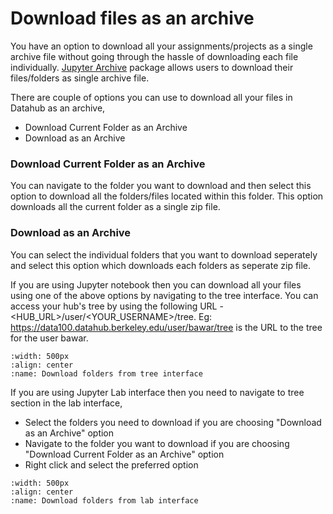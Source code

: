 # Download files as an archive

You have an option to download all your assignments/projects as a single archive file without going through the hassle of downloading each file individually. [Jupyter Archive](https://github.com/jupyterlab-contrib/jupyter-archive) package allows users to download their files/folders as single archive file.

There are couple of options you can use to download all your files in Datahub as an archive,
- Download Current Folder as an Archive
- Download as an Archive

### Download Current Folder as an Archive

You can navigate to the folder you want to download and then select this option to download all the folders/files located within this folder. This option downloads all the current folder as a single zip file.

### Download as an Archive

You can select the individual folders that you want to download seperately and select this option which downloads each folders as seperate zip file.

If you are using Jupyter notebook then you can download all your files using one of the above options by navigating to the tree interface. You can access your hub's tree by using the following URL - <HUB_URL>/user/<YOUR_USERNAME>/tree. Eg: https://data100.datahub.berkeley.edu/user/bawar/tree is the URL to the tree for the user bawar.

```{figure} ../images/download-archive.gif
:width: 500px
:align: center
:name: Download folders from tree interface
```

If you are using Jupyter Lab interface then you need to navigate to tree section in the lab interface, 
- Select the folders you need to download if you are choosing "Download as an Archive" option
- Navigate to the folder you want to download if you are choosing "Download Current Folder as an Archive" option
- Right click and select the preferred option

```{figure} ../images/download-folder.gif
:width: 500px
:align: center
:name: Download folders from lab interface
```

